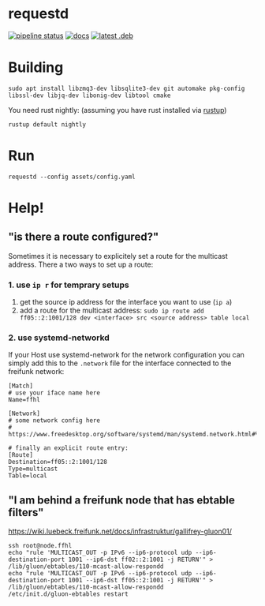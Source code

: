 # requestd

[![pipeline status](https://gitlab.com/cuechan/requestd/badges/master/pipeline.svg)](https://gitlab.com/cuechan/requestd/-/commits/master)
[![docs](https://img.shields.io/badge/Docs-here-blue)](https://cuechan.gitlab.io/requestd/requestd/)
[![latest .deb](https://img.shields.io/badge/Debian-requestd.deb-%23CE0056)](https://cuechan.gitlab.io/requestd/requestd.deb)


Building
========

`sudo apt install libzmq3-dev libsqlite3-dev git automake pkg-config libssl-dev libjq-dev libonig-dev libtool cmake`

You need rust nightly: (assuming you have rust installed via [rustup](https://rustup.rs/))
```
rustup default nightly
```

Run
===

`requestd --config assets/config.yaml`

Help!
=====

## "is there a route configured?"

Sometimes it is necessary to explicitely set a route for the multicast
address. There a two ways to set up a route:

### 1. use `ip r` for temprary setups
1. get the source ip address for the interface you want to use (`ip a`)
2. add a route for the multicast address:
  `sudo ip route add ff05::2:1001/128 dev <interface> src <source address> table local`

### 2. use systemd-networkd
If your Host use systemd-network for the network configuration you can simply
add this to the `.network` file for the interface connected to the freifunk network:

```
[Match]
# use your iface name here
Name=ffhl

[Network]
# some network config here
# https://www.freedesktop.org/software/systemd/man/systemd.network.html#%5BNetwork%5D%20Section%20Options

# finally an explicit route entry:
[Route]
Destination=ff05::2:1001/128
Type=multicast
Table=local
```


"I am behind a freifunk node that has ebtable filters"
------------------------------------------------------

https://wiki.luebeck.freifunk.net/docs/infrastruktur/gallifrey-gluon01/

```
ssh root@node.ffhl
echo "rule 'MULTICAST_OUT -p IPv6 --ip6-protocol udp --ip6-destination-port 1001 --ip6-dst ff02::2:1001 -j RETURN'" > /lib/gluon/ebtables/110-mcast-allow-respondd
echo "rule 'MULTICAST_OUT -p IPv6 --ip6-protocol udp --ip6-destination-port 1001 --ip6-dst ff05::2:1001 -j RETURN'" > /lib/gluon/ebtables/110-mcast-allow-respondd
/etc/init.d/gluon-ebtables restart
```
